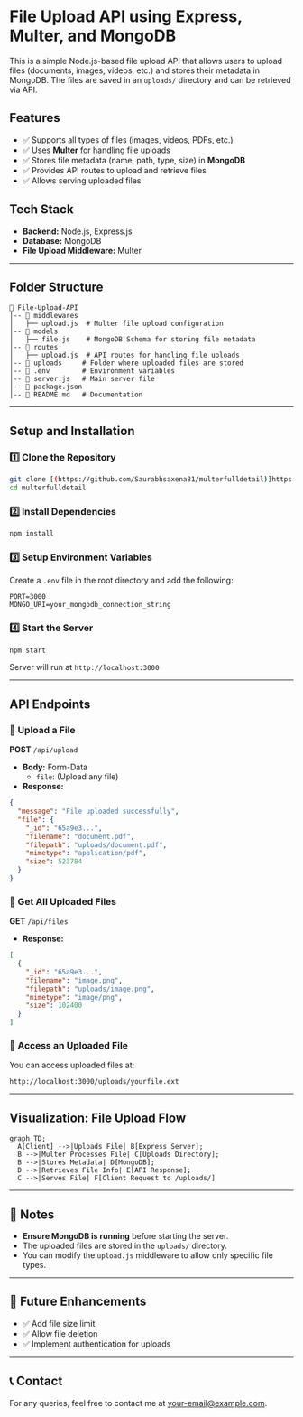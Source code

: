 # File Upload API using Express, Multer, and MongoDB

This is a simple Node.js-based file upload API that allows users to upload files (documents, images, videos, etc.) and stores their metadata in MongoDB. The files are saved in an `uploads/` directory and can be retrieved via API.

## Features
- ✅ Supports all types of files (images, videos, PDFs, etc.)
- ✅ Uses **Multer** for handling file uploads
- ✅ Stores file metadata (name, path, type, size) in **MongoDB**
- ✅ Provides API routes to upload and retrieve files
- ✅ Allows serving uploaded files

## Tech Stack
- **Backend:** Node.js, Express.js
- **Database:** MongoDB
- **File Upload Middleware:** Multer

---

## Folder Structure
```
📂 File-Upload-API
│-- 📂 middlewares
│   ├── upload.js  # Multer file upload configuration
│-- 📂 models
│   ├── file.js    # MongoDB Schema for storing file metadata
│-- 📂 routes
│   ├── upload.js  # API routes for handling file uploads
│-- 📂 uploads     # Folder where uploaded files are stored
│-- 📄 .env        # Environment variables
│-- 📄 server.js   # Main server file
│-- 📄 package.json
│-- 📄 README.md   # Documentation
```

---

## Setup and Installation
### 1️⃣ Clone the Repository
```sh
git clone [(https://github.com/Saurabhsaxena81/multerfulldetail)]https://github.com/Saurabhsaxena81/multerfulldetail.git
cd multerfulldetail
```

### 2️⃣ Install Dependencies
```sh
npm install
```

### 3️⃣ Setup Environment Variables
Create a `.env` file in the root directory and add the following:
```env
PORT=3000
MONGO_URI=your_mongodb_connection_string
```

### 4️⃣ Start the Server
```sh
npm start
```
Server will run at `http://localhost:3000`

---

## API Endpoints

### 🔹 Upload a File
**POST** `/api/upload`
- **Body:** Form-Data
  - `file`: (Upload any file)
- **Response:**
```json
{
  "message": "File uploaded successfully",
  "file": {
    "_id": "65a9e3...",
    "filename": "document.pdf",
    "filepath": "uploads/document.pdf",
    "mimetype": "application/pdf",
    "size": 523784
  }
}
```

### 🔹 Get All Uploaded Files
**GET** `/api/files`
- **Response:**
```json
[
  {
    "_id": "65a9e3...",
    "filename": "image.png",
    "filepath": "uploads/image.png",
    "mimetype": "image/png",
    "size": 102400
  }
]
```

### 🔹 Access an Uploaded File
You can access uploaded files at:
```
http://localhost:3000/uploads/yourfile.ext
```

---

## Visualization: File Upload Flow
```mermaid
graph TD;
  A[Client] -->|Uploads File| B[Express Server];
  B -->|Multer Processes File| C[Uploads Directory];
  B -->|Stores Metadata| D[MongoDB];
  D -->|Retrieves File Info| E[API Response];
  C -->|Serves File| F[Client Request to /uploads/]
```

---

## 📌 Notes
- **Ensure MongoDB is running** before starting the server.
- The uploaded files are stored in the `uploads/` directory.
- You can modify the `upload.js` middleware to allow only specific file types.

---

## 🚀 Future Enhancements
- ✅ Add file size limit
- ✅ Allow file deletion
- ✅ Implement authentication for uploads

---

## 📞 Contact
For any queries, feel free to contact me at [your-email@example.com](mailto:your-email@example.com).

